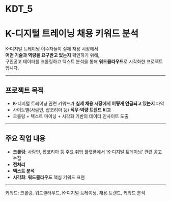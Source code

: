 # KDT_5

# K-디지털 트레이닝 채용 키워드 분석

K-디지털 트레이닝 이수자들이 실제 채용 시장에서  
**어떤 기술과 역량을 요구받고 있는지** 확인하기 위해,  
구인공고 데이터를 크롤링하고 텍스트 분석을 통해 **워드클라우드**로 시각화한 프로젝트입니다.

---

## 프로젝트 목적

- K-디지털 트레이닝 관련 키워드가 **실제 채용 시장에서 어떻게 언급되고 있는지** 파악
- 사이트별(사람인, 잡코리아 등) **직무·역량 트렌드 비교**
- 크롤링 + 텍스트 마이닝 + 시각화 기반의 데이터 인사이트 도출

---

## 주요 작업 내용

- **크롤링**: 사람인, 잡코리아 등 주요 취업 플랫폼에서 ‘K-디지털 트레이닝’ 관련 공고 수집
- **전처리**
- **텍스트 분석**
- **시각화**: **워드클라우드** 핵심 키워드 표현

---


키워드: 크롤링, 워드클라우드, K-디지털 트레이닝, 채용 트렌드, 키워드 분석
